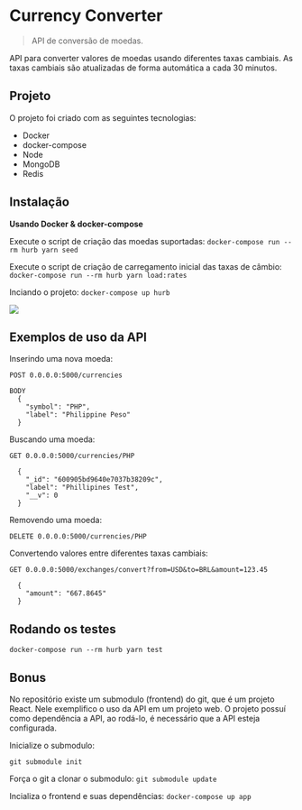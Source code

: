 # Currency Converter

> API de conversão de moedas.

API para converter valores de moedas usando diferentes taxas cambiais.
As taxas cambiais são atualizadas de forma automática a cada 30 minutos.

## Projeto

O projeto foi criado com as seguintes tecnologias:

* Docker
* docker-compose
* Node
* MongoDB
* Redis

## Instalação

**Usando Docker & docker-compose**

Execute o script de criação das moedas suportadas:
`docker-compose run --rm hurb yarn seed`

Execute o script de criação de carregamento inicial das taxas de câmbio:
`docker-compose run --rm hurb yarn load:rates`

Inciando o projeto:
`docker-compose up hurb`

![](https://memegenerator.net/img/instances/82338138.jpg)

## Exemplos de uso da API
Inserindo uma nova moeda:

`POST 0.0.0.0:5000/currencies`

```
BODY
  {
    "symbol": "PHP",
    "label": "Philippine Peso"
  }
```

Buscando uma moeda:

`GET 0.0.0.0:5000/currencies/PHP`

```
  {
    "_id": "600905bd9640e7037b38209c",
    "label": "Phillipines Test",
    "__v": 0
  }
```

Removendo uma moeda:

`DELETE 0.0.0.0:5000/currencies/PHP`

Convertendo valores entre diferentes taxas cambiais:

`GET 0.0.0.0:5000/exchanges/convert?from=USD&to=BRL&amount=123.45`

```
  {
    "amount": "667.8645"
  }
```

## Rodando os testes

`docker-compose run --rm hurb yarn test`

## Bonus

No repositório existe um submodulo (frontend) do git, que é um projeto React. Nele exemplifico o uso da API em um projeto web.
O projeto possuí como dependência a API, ao rodá-lo,  é necessário que a API esteja configurada.

Inicialize o submodulo:

`git submodule init`

Força o git a clonar o submodulo:
`git submodule update`

Incializa o frontend e suas dependências:
`docker-compose up app`